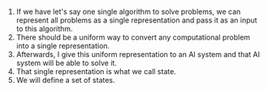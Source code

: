 1. If we have let's say one single algorithm to solve problems, we can represent all problems as a single representation and pass it as an input to this algorithm.
2. There should be a uniform way to convert any computational problem into a single representation.
3. Afterwards, I give this uniform representation to an AI system and that AI system will be able to solve it.
4. That single representation is what we call state.
5. We will define a set of states.